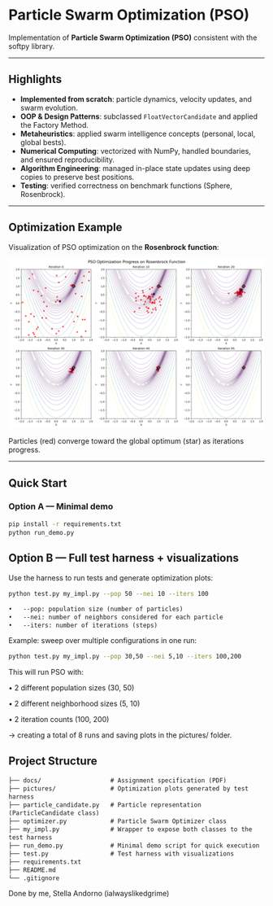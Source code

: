 # Particle Swarm Optimization (PSO)

Implementation of **Particle Swarm Optimization (PSO)** consistent with the softpy library.

---

## Highlights

- **Implemented from scratch**: particle dynamics, velocity updates, and swarm evolution.  
- **OOP & Design Patterns**: subclassed `FloatVectorCandidate` and applied the Factory Method.  
- **Metaheuristics**: applied swarm intelligence concepts (personal, local, global bests).  
- **Numerical Computing**: vectorized with NumPy, handled boundaries, and ensured reproducibility.  
- **Algorithm Engineering**: managed in-place state updates using deep copies to preserve best positions.  
- **Testing**: verified correctness on benchmark functions (Sphere, Rosenbrock).  

---

## Optimization Example

Visualization of PSO optimization on the **Rosenbrock function**:

![PSO Optimization Progress](pictures/test_18__pop=50_nei=10_iters=100_low=[-2.0,-2.0]_up=[2.0,2.0]_snap=5.png)

Particles (red) converge toward the global optimum (star) as iterations progress.  

---


## Quick Start

### Option A — Minimal demo
```bash
pip install -r requirements.txt
python run_demo.py
```

## Option B — Full test harness + visualizations

Use the harness to run tests and generate optimization plots:

```bash
python test.py my_impl.py --pop 50 --nei 10 --iters 100
```

	•	--pop: population size (number of particles)
	•	--nei: number of neighbors considered for each particle
	•	--iters: number of iterations (steps)

Example: sweep over multiple configurations in one run:
```bash
python test.py my_impl.py --pop 30,50 --nei 5,10 --iters 100,200
```

This will run PSO with:

•	2 different population sizes (30, 50)

•	2 different neighborhood sizes (5, 10)

•	2 iteration counts (100, 200)
    
→ creating a total of 8 runs and saving plots in the pictures/ folder.


## Project Structure

```text
├── docs/                   # Assignment specification (PDF)
├── pictures/               # Optimization plots generated by test harness
├── particle_candidate.py   # Particle representation (ParticleCandidate class)
├── optimizer.py            # Particle Swarm Optimizer class
├── my_impl.py              # Wrapper to expose both classes to the test harness
├── run_demo.py             # Minimal demo script for quick execution
├── test.py                 # Test harness with visualizations
├── requirements.txt 
├── README.md
└── .gitignore

```

Done by me, Stella Andorno (ialwayslikedgrime)